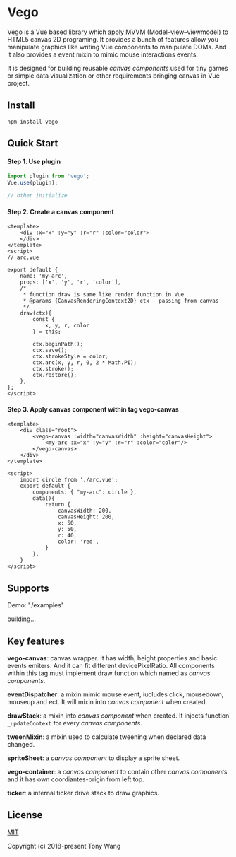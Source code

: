 # Vego

Vego is a Vue based library which apply MVVM (Model–view–viewmodel) to HTML5 canvas 2D programing. It provides a bunch of features allow you manipulate graphics like writing Vue components to manipulate DOMs. And it also provides a event mixin to mimic mouse interactions events.

It is designed for building reusable *canvas components* used for tiny games or simple data visualization or other requirements bringing canvas in Vue project.



## Install

```
npm install vego
```



## Quick Start

#### Step 1. Use plugin

```javascript
import plugin from 'vego';
Vue.use(plugin);

// other initialize
```

#### Step 2. Create a canvas component

```vue
<template>
	<div :x="x" :y="y" :r="r" :color="color">
	</div>
</template>
<script>
// arc.vue

export default {
	name: 'my-arc',
	props: ['x', 'y', 'r', 'color'],
    /*
     * function draw is same like render function in Vue
     * @params {CanvasRenderingContext2D} ctx - passing from canvas
     */
	draw(ctx){
		const {
			x, y, r, color
		} = this;

		ctx.beginPath();
		ctx.save();
		ctx.strokeStyle = color;
		ctx.arc(x, y, r, 0, 2 * Math.PI);
		ctx.stroke();
		ctx.restore();
	},
};
</script>

```

#### Step 3. Apply canvas component within tag vego-canvas

```vue
<template>
	<div class="root">
		<vego-canvas :width="canvasWidth" :height="canvasHeight">
			<my-arc :x="x" :y="y" :r="r" :color="color"/>
		</vego-canvas>
    </div>
</template>

<script>
	import circle from './arc.vue';
	export default {
		components: { "my-arc": circle },
		data(){
			return {
				canvasWidth: 200,
				canvasHeight: 200,
				x: 50,
				y: 50,
				r: 40,
				color: 'red',
			}
		},
	}
</script>

```



## Supports

Demo: './examples'

building...



## Key features

**vego-canvas**: canvas wrapper. It has width, height properties and basic events emiters. And it can fit different devicePixelRatio. All components within this tag must implement draw function which named as  *canvas components*.

**eventDispatcher**: a mixin mimic mouse event, iucludes click, mousedown, mouseup and ect. It will mixin into *canvas component* when created.

**drawStack**:  a mixin into *canvas component* when created. It injects function `_updateContext` for every *canvas components*.

**tweenMixin**: a mixin used to calculate tweening when declared data changed.

**spriteSheet**: a *canvas component* to display a sprite sheet.

**vego-container**:  a *canvas component* to contain other *canvas components* and it has own coordiantes-origin from left top.

**ticker**: a internal ticker drive stack to draw graphics.



## License

[MIT](http://opensource.org/licenses/MIT)

Copyright (c) 2018-present Tony Wang